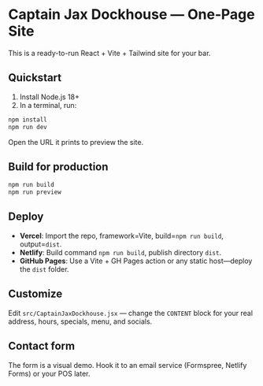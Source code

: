 # Captain Jax Dockhouse — One‑Page Site

This is a ready-to-run React + Vite + Tailwind site for your bar.

## Quickstart
1) Install Node.js 18+
2) In a terminal, run:
```bash
npm install
npm run dev
```
Open the URL it prints to preview the site.

## Build for production
```bash
npm run build
npm run preview
```

## Deploy
- **Vercel**: Import the repo, framework=Vite, build=`npm run build`, output=`dist`.
- **Netlify**: Build command `npm run build`, publish directory `dist`.
- **GitHub Pages**: Use a Vite + GH Pages action or any static host—deploy the `dist` folder.

## Customize
Edit `src/CaptainJaxDockhouse.jsx` — change the `CONTENT` block for your real address, hours, specials, menu, and socials.

## Contact form
The form is a visual demo. Hook it to an email service (Formspree, Netlify Forms) or your POS later.
